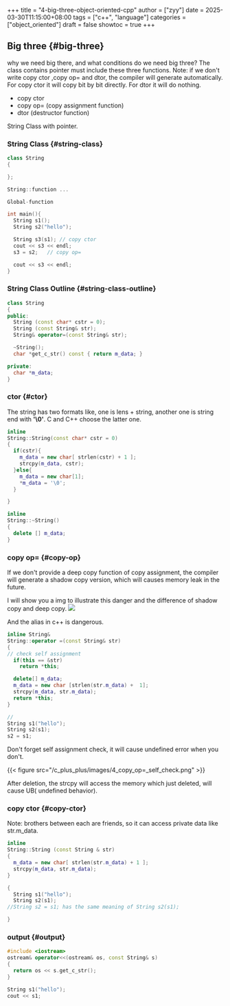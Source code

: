 +++
title = "4-big-three-object-oriented-cpp"
author = ["zyy"]
date = 2025-03-30T11:15:00+08:00
tags = ["c++", "language"]
categories = ["object_oriented"]
draft = false
showtoc = true
+++

## Big three {#big-three}

why we need big there, and what conditions do we need big three?
The class contains pointer must include these three functions.
Note: if we don't write copy ctor ,copy op= and dtor, the compiler will generate automatically.
For copy ctor it will copy bit by bit directly.
For dtor it will do nothing.

-   copy ctor
-   copy op= (copy assignment function)
-   dtor (destructor function)

String Class with pointer.


### String Class {#string-class}

```c++
class String
{

};

String::function ...

Global-function

int main(){
  String s1();
  String s2("hello");

  String s3(s1); // copy ctor
  cout << s3 << endl;
  s3 = s2;   // copy op=

  cout << s3 << endl;
}
```


### String Class Outline {#string-class-outline}

```c++
class String
{
public:
  String (const char* cstr = 0);
  String (const String& str);
  String& operator=(const String& str);

  ~String();
  char *get_c_str() const { return m_data; }

private:
  char *m_data;
}
```


### ctor {#ctor}

The string has two formats like, one is lens + string, another one is string end with **'\\0'**. C and C++ choose the latter one.

```c++
inline
String::String(const char* cstr = 0)
{
  if(cstr){
    m_data = new char[ strlen(cstr) + 1 ];
    strcpy(m_data, cstr);
  }else{
    m_data = new char[1];
    *m_data = '\0';
  }

}

inline
String::~String()
{
  delete [] m_data;
}
```


### copy op= {#copy-op}

If we don't provide a deep copy function of copy assignment, the compiler will generate a shadow copy version, which will causes memory leak in the future.

I will show you a img to illustrate this danger and the difference of shadow copy and deep copy.
![](/c_plus_plus/images/4_copy_op=.png)

And the alias in c++ is dangerous.

```c++
inline String&
String::operator =(const String& str)
{
// check self assignment
  if(this == &str)
    return *this;

  delete[] m_data;
  m_data = new char [strlen(str.m_data) +  1];
  strcpy(m_data, str.m_data);
  return *this;
}

//
String s1("hello");
String s2(s1);
s2 = s1;
```

Don't forget self assignment check, it will cause undefined error when you don't.

{{< figure src="/c_plus_plus/images/4_copy_op=_self_check.png" >}}

After deletion, the strcpy will access the memory which just deleted, will cause UB( undefined behavior).


### copy ctor {#copy-ctor}

Note: brothers between each are friends, so it can access private data like str.m_data.

```c++
inline
String::String (const String & str)
{
  m_data = new char[ strlen(str.m_data) + 1 ];
  strcpy(m_data, str.m_data);
}

{
  String s1("hello");
  String s2(s1);
//String s2 = s1; has the same meaning of String s2(s1);

}
```


### output {#output}

```c++
#include <iostream>
ostream& operator<<(ostream& os, const String& s)
{
  return os << s.get_c_str();
}

String s1("hello");
cout << s1;
```
